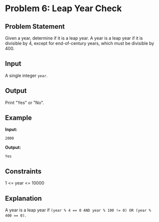 # Problem 6: Leap Year Check

## Problem Statement
Given a year, determine if it is a leap year. A year is a leap year if it is divisible by 4, except for end-of-century years, which must be divisible by 400.

## Input
A single integer `year`.

## Output
Print "Yes" or "No".

## Example
**Input:**
```
2000
```

**Output:**
```
Yes
```

## Constraints
1 <= year <= 10000

## Explanation
A year is a leap year if `(year % 4 == 0 AND year % 100 != 0) OR (year % 400 == 0)`.
